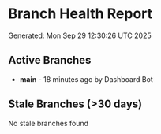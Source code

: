 # Branch Health Report
Generated: Mon Sep 29 12:30:26 UTC 2025

## Active Branches
- **main** - 18 minutes ago by Dashboard Bot

## Stale Branches (>30 days)
No stale branches found

